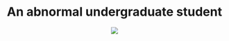 <div align="center">

# An abnormal undergraduate student

</div>

<div align="center">
  <img src="https://github-readme-stats.vercel.app/api?username=Howardzhangdqs&show_icons=true&theme=dark"/>
</div>
